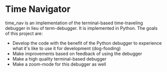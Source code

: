 # Time Navigator

time_nav is an implementation of the terminal-based time-traveling debugger in
lieu of term-debugger. It is implemented in Python. The goals of this project are:

* Develop the code with the benefit of the Python debugger to experience what it's
like to use it for development (dog-fooding)
* Make improvements based on feedback of using the debugger
* Make a high quality terminal-based debugger
* Make a zoom-mode for this debugger as well